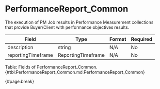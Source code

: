 <!--
    ATTENTION: This file was generated via gradle!
               Do NOT manually edit this file! Any such changes will be overwritten!
-->

# PerformanceReport_Common

The execution of PM Job results in Performance Measurement collections that provide Buyer/Client with performance objectives results.

| Field | Type | Format | Required |
| ------- | ------- | ------- | --- |
| description | string | N/A | No |
| reportingTimeframe | ReportingTimeframe | N/A | No |

Table: Fields of PerformanceReport_Common. {#tbl:PerformanceReport_Common.md:PerformanceReport_Common}

{#page:break}
